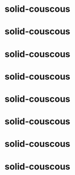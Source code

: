 # solid-couscous
# solid-couscous
# solid-couscous
# solid-couscous
# solid-couscous
# solid-couscous
# solid-couscous
# solid-couscous
